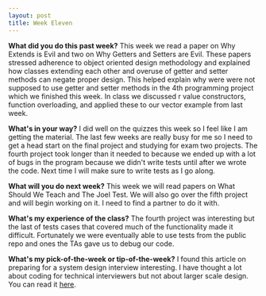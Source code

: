 ```yaml
---
layout: post
title: Week Eleven
---
```


<b>What did you do this past week?</b>
This week we read a paper on Why Extends is Evil and two on Why Getters and Setters are Evil. These papers stressed adherence to object oriented design methodology and explained how classes extending each other and overuse of getter and setter methods can negate proper design. This helped explain why were were not supposed to use getter and setter methods in the 4th programming project which we finished this week. In class we discussed r value constructors, function overloading, and applied these to our vector example from last week.

<b>What's in your way?</b>
I did well on the quizzes this week so I feel like I am getting the material. The last few weeks are really busy for me so I need to get a head start on the final project and studying for exam two projects. The fourth project took longer than it needed to because we ended up with a lot of bugs in the program because we didn't write tests until after we wrote the code. Next time I will make sure to write tests as I go along.

<b>What will you do next week?</b>
This week we will read papers on What Should We Teach and The Joel Test. We will also go over the fifth project and will begin working on it. I need to find a partner to do it with.

<b>What's my experience of the class?</b>
The fourth project was interesting but the last of tests cases that covered much of the functionality made it difficult. Fortunately we were eventually able to use tests from the public repo and ones the TAs gave us to debug our code.

<b>What's my pick-of-the-week or tip-of-the-week?</b>
I found this article on preparing for a system design interview interesting. I have thought a lot about coding for technical interviewers but not about larger scale design. You can read it <a href="https://hackernoon.com/how-not-to-design-netflix-in-your-45-minute-system-design-interview-64953391a054/">here</a>.